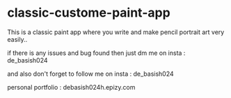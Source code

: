 # classic-custome-paint-app
This is a classic paint app where you write and make pencil portrait art very easily..



if there is any issues and bug found then just dm me on insta : de_basish024

and also  don't forget to follow me on insta : de_basish024

personal portfolio : debasish024h.epizy.com
